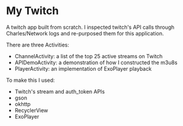 # My Twitch

A twitch app built from scratch.  I inspected twitch's API calls through Charles/Network logs and re-purposed them for this application.

There are three Activities:

* ChannelActivity: a list of the top 25 active streams on Twitch
* APIDemoActivity: a demonstration of how I constructed the m3u8s
* PlayerActivity: an implementation of ExoPlayer playback

To make this I used:
* Twitch's stream and auth_token APIs
* gson
* okhttp
* RecyclerView
* ExoPlayer


